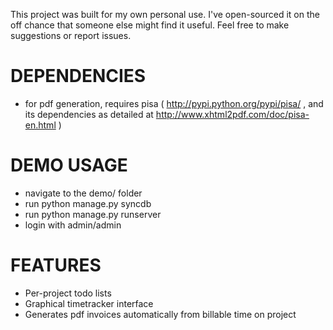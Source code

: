 This project was built for my own personal use. I've open-sourced 
it on the off chance that someone else might find it useful. Feel
free to make suggestions or report issues.


DEPENDENCIES
============

- for pdf generation, requires pisa ( http://pypi.python.org/pypi/pisa/ , and
  its dependencies as detailed at http://www.xhtml2pdf.com/doc/pisa-en.html )


DEMO USAGE
==========

- navigate to the demo/ folder
- run python manage.py syncdb
- run python manage.py runserver
- login with admin/admin




FEATURES
========

- Per-project todo lists
- Graphical timetracker interface
- Generates pdf invoices automatically from billable time on project




